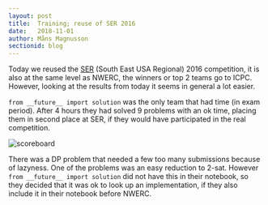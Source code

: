 ```yaml
---
layout: post
title:  Training; reuse of SER 2016
date:   2018-11-01
author: Måns Magnusson
sectionid: blog
---
```


Today we reused the [SER](https://ser.cs.fit.edu/ser2016/) (South East USA Regional) 2016 competition, it is also at the same level as NWERC, the winners or top 2 teams go to ICPC. However, looking at the results from today it seems in general a lot easier.

`from __future__ import solution` was the only team that had time (in exam period). After 4 hours they had solved 9 problems with an ok time, placing them in second place at SER, if they would have participated in the real competition.

![scoreboard]({{site.baseurl}}/assets/imgs/181101/scoreboard.png)

There was a DP problem that needed a few too many submissions because of lazyness. One of the problems was an easy reduction to 2-sat. However `from __future__ import solution` did not have this in their notebook, so they decided that it was ok to look up an implementation, if they also include it in their notebook before NWERC.
